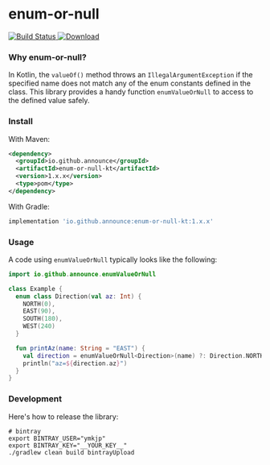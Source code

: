 # enum-or-null

[ ![Build Status](https://travis-ci.org/announce/enum-or-null.svg?branch=master) ](https://travis-ci.org/announce/enum-or-null)
[ ![Download](https://api.bintray.com/packages/ymkjp/enum-or-null/enum-or-null-kt/images/download.svg) ](https://bintray.com/ymkjp/enum-or-null/enum-or-null-kt/_latestVersion)

### Why enum-or-null?

In Kotlin, the `valueOf()` method throws an `IllegalArgumentException` if the specified name does not match any of the enum constants defined in the class.
This library provides a handy function `enumValueOrNull` to access to the defined value safely.

### Install

With Maven:

```xml
<dependency>
  <groupId>io.github.announce</groupId>
  <artifactId>enum-or-null-kt</artifactId>
  <version>1.x.x</version>
  <type>pom</type>
</dependency>
```

With Gradle:

```groovy
implementation 'io.github.announce:enum-or-null-kt:1.x.x'
```

### Usage

A code using `enumValueOrNull` typically looks like the following:

```kotlin
import io.github.announce.enumValueOrNull

class Example {
  enum class Direction(val az: Int) {
    NORTH(0),
    EAST(90),
    SOUTH(180),
    WEST(240)
  }

  fun printAz(name: String = "EAST") { 
    val direction = enumValueOrNull<Direction>(name) ?: Direction.NORTH
    println("az=${direction.az}")
  }
}
```

### Development

Here's how to release the library:

```shell script
# bintray
export BINTRAY_USER="ymkjp"
export BINTRAY_KEY="__YOUR_KEY__"
./gradlew clean build bintrayUpload
```
